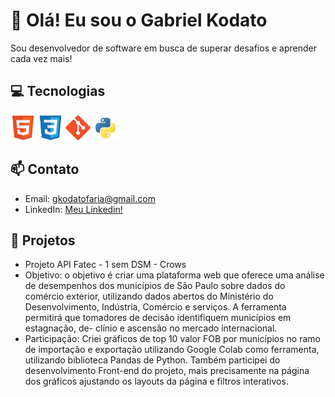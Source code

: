 # 👋 Olá! Eu sou o Gabriel Kodato
Sou desenvolvedor de software em busca de superar desafios e aprender cada vez mais!

## 💻 Tecnologias 
<div>
   <img src="https://github.com/devicons/devicon/blob/master/icons/html5/html5-original.svg" width='40' height='40'/>
  <img src="https://github.com/devicons/devicon/blob/master/icons/css3/css3-original.svg" width='40' height='40'/>
  <img src="https://github.com/devicons/devicon/blob/master/icons/git/git-original.svg" width='40' height='40'/>
  <img src="https://github.com/devicons/devicon/blob/master/icons/python/python-original.svg" width='40' height='40'/>
</div>
   
 
## 📫 Contato
- Email: gkodatofaria@gmail.com
- LinkedIn: [Meu Linkedin!](https://www.linkedin.com/in/gabriel-kodato-b745742b8/)

## 🚀 Projetos
- Projeto API Fatec - 1 sem DSM - Crows
- Objetivo:  o objetivo é criar uma plataforma web que oferece uma análise de desempenhos
dos municípios de São Paulo sobre dados do comércio exterior, utilizando dados abertos do
Ministério do Desenvolvimento, Indústria, Comércio e serviços.
A ferramenta permitirá que tomadores de decisão identifiquem municípios em estagnação, de-
clínio e ascensão no mercado internacional.
- Participação: Criei gráficos de top 10 valor FOB por municípios no ramo de importação e
exportação utilizando Google Colab como ferramenta, utilizando biblioteca Pandas de Python.
Também participei do desenvolvimento Front-end do projeto, mais precisamente na página dos
gráficos ajustando os layouts da página e filtros interativos.

<img src="img/site-sprint-2.gif" alt="" id="gif">


